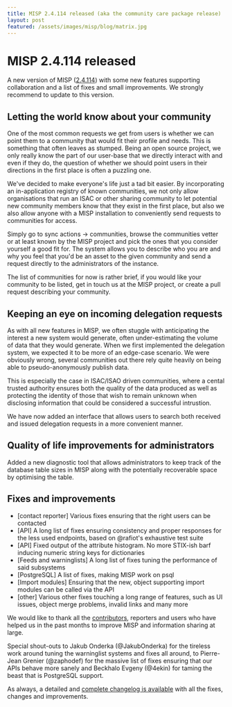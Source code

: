 ```yaml
---
title: MISP 2.4.114 released (aka the community care package release)
layout: post
featured: /assets/images/misp/blog/matrix.jpg
---
```



# MISP 2.4.114 released

A new version of MISP ([2.4.114](https://github.com/MISP/MISP/tree/v2.4.114)) with some new features supporting collaboration and a list of fixes and small improvements. We strongly recommend to update to this version.

## Letting the world know about your community

One of the most common requests we get from users is whether we can point them to a community that would fit their profile and needs. This is something that often leaves as stumped. Being an open source project, we only really know the part of our user-base that we directly interact with and even if they do, the question of whether we should point users in their directions in the first place is often a puzzling one.

We've decided to make everyone's life just a tad bit easier. By incorporating an in-application registry of known communities, we not only allow organisations that run an ISAC or other sharing community to let potential new community members know that they exist in the first place, but also we also allow anyone with a MISP installation to conveniently send requests to communities for access.

Simply go to sync actions -> communities, browse the communities vetter or at least known by the MISP project and pick the ones that you consider yourself a good fit for. The system allows you to describe who you are and why you feel that you'd be an asset to the given community and send a request directly to the administrators of the instance.

The list of communities for now is rather brief, if you would like your community to be listed, get in touch us at the MISP project, or create a pull request describing your community.

## Keeping an eye on incoming delegation requests

As with all new features in MISP, we often stuggle with anticipating the interest a new system would generate, often under-estimating the volume of data that they would generate. When we first implemented the delegation system, we expected it to be more of an edge-case scenario. We were obviously wrong, several communities out there rely quite heavily on being able to pseudo-anonymously publish data.

This is especially the case in ISAC/ISAO driven communities, where a cental trusted authority ensures both the quality of the data produced as well as protecting the identity of those that wish to remain unknown when disclosing information that could be considered a successful intrustion.

We have now added an interface that allows users to search both received and issued delegation requests in a more convenient manner.

## Quality of life improvements for administrators

Added a new diagnostic tool that allows administrators to keep track of the database table sizes in MISP along with the potentially recoverable space by optimising the table.

## Fixes and improvements

- [contact reporter] Various fixes ensuring that the right users can be contacted
- [API] A long list of fixes ensuring consistency and proper responses for the less used endpoints, based on @rafiot's exhaustive test suite
- [API] Fixed output of the attribute histogram. No more STIX-ish barf inducing numeric string keys for dictionaries
- [Feeds and warninglists] A long list of fixes tuning the performance of said subsystems
- [PostgreSQL] A list of fixes, making MISP work on psql
- [Import modules] Ensuring that the new, object supporting import modules can be called via the API
- [other] Various other fixes touching a long range of features, such as UI issues, object merge problems, invalid links and many more


We would like to thank all the [contributors](/contributors), reporters and users who have helped us in the past months to improve MISP and information sharing at large.

Special shout-outs to Jakub Onderka (@JakubOnderka) for the tireless work around tuning the warninglist systems and fixes all around, to Pierre-Jean Grenier (@zaphodef) for the massive list of fixes ensuring that our APIs behave more sanely and Beckhalo Evgeny (@4ekin) for taming the beast that is PostgreSQL support.

As always, a detailed and [complete changelog is available](https://www.misp-project.org/Changelog.txt) with all the fixes, changes and improvements.

